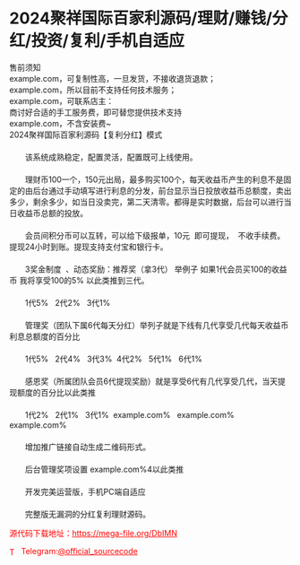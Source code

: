 # 2024聚祥国际百家利源码/理财/赚钱/分红/投资/复利/手机自适应

售前须知<br>example.com，可复制性高，一旦发货，不接收退货退款；<br>example.com，所以目前不支持任何技术服务；<br>example.com，可联系店主：<br>商讨好合适的手工服务费，即可替您提供技术支持<br>example.com，不含安装费~<br>2024聚祥国际百家利源码【复利分红】模式<br>　　<br>　　该系统成熟稳定，配置灵活，配置既可上线使用。<br>　　<br>　　理财币100一个，150元出局，最多购买100个，每天收益币产生的利息不是固定的由后台通过手动填写进行利息的分发，前台显示当日投放收益币总额度，卖出多少，剩余多少，如当日没卖完，第二天清零。都得是实时数据，后台可以进行当日收益币总额的投放。<br>　　<br>　　会员间积分币可以互转，可以给下级报单，10元  即可提现，  不收手续费。提现24小时到账。提现支持支付宝和银行卡。<br>　　<br>　　3奖金制度  、动态奖励：推荐奖（拿3代） 举例子 如果1代会员买100的收益币 我将享受100的5% 以此类推到三代。<br>　　<br>　　1代5%   2代2%   3代1%<br>　　<br>　　管理奖（团队下属6代每天分红）举列子就是下线有几代享受几代每天收益币利息总额度的百分比<br>　　<br>　　1代5%   2代4%   3代3%  4代2%   5代1%   6代1%<br>　　<br>　　感恩奖（所属团队会员6代提现奖励）就是享受6代有几代享受几代，当天提现额度的百分比以此类推<br>　　<br>　　1代2%   2代1%   3代1%  example.com%   example.com%   example.com%<br>　　<br>　　增加推广链接自动生成二维码形式。<br>　　<br>　　后台管理奖项设置 example.com%4以此类推<br>　　<br>　　开发完美运营版，手机PC端自适应<br>　　<br>　　完整版无漏洞的分红复利理财源码。<br>


<p style="color: red;">源代码下载地址：<a href="https://mega-file.org/DbIMN" style="color: red;">https://mega-file.org/DbIMN</a></p><p style="color: red;"><img src="https://cdn-icons-png.flaticon.com/512/2111/2111646.png" alt="Telegram Icon" style="width: 16px; vertical-align: middle; margin-right: 5px;">Telegram:<a href="https://t.me/official_sourcecode" style="color: red;">@official_sourcecode</a></p>